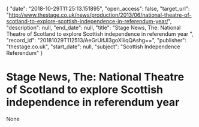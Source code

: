 {
  "date": "2018-10-29T11:25:13.151895", 
  "open_access": false, 
  "target_url": "http://www.thestage.co.uk/news/production/2013/06/national-theatre-of-scotland-to-explore-scottish-independence-in-referendum-year/", 
  "description": null, 
  "end_date": null, 
  "title": "Stage News, The: National Theatre of Scotland to explore Scottish independence in referendum year ", 
  "record_id": "20181029T112513/AeGrUifJI3goXliiqQAshg==", 
  "publisher": "thestage.co.uk", 
  "start_date": null, 
  "subject": "Scottish Independence Referendum"
}

# Stage News, The: National Theatre of Scotland to explore Scottish independence in referendum year 

None